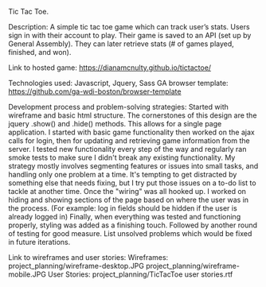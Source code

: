 Tic Tac Toe.

Description:
  A simple tic tac toe game which can track user’s stats.
  Users sign in with their account to play. Their game is saved to an API (set up by General Assembly). They can later retrieve stats (# of games played, finished, and won).

Link to hosted game:
  https://dianamcnulty.github.io/tictactoe/

Technologies used:
  Javascript, Jquery, Sass
  GA browser template: https://github.com/ga-wdi-boston/browser-template

Development process and problem-solving strategies:
  Started with wireframe and basic html structure. The cornerstones of this design are the jquery .show() and .hide() methods. This allows for a single page application.
  I started with basic game functionality then worked on the ajax calls for login, then for updating and retrieving game information from the server. I tested new functionality every step of the way and regularly ran smoke tests to make sure I didn't break any existing functionality.
  My strategy mostly involves segmenting features or issues into small tasks, and handling only one problem at a time. It's tempting to get distracted by something else that needs fixing, but I try put those issues on a to-do list to tackle at another time.
  Once the "wiring" was all hooked up. I worked on hiding and showing sections of the page based on where the user was in the process. (For example: log in fields should be hidden if the user is already logged in)
  Finally, when everything was tested and functioning properly, styling was added as a finishing touch.
  Followed by another round of testing for good measure.
 List unsolved problems which would be fixed in future iterations.

Link to wireframes and user stories:
 Wireframes:
    project_planning/wireframe-desktop.JPG
    project_planning/wireframe-mobile.JPG
User Stories:
    project_planning/TicTacToe user stories.rtf
